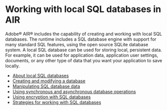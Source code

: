 # Working with local SQL databases in AIR

Adobe® AIR® includes the capability of creating and working with local SQL
databases. The runtime includes a SQL database engine with support for many
standard SQL features, using the open source SQLite database system. A local SQL
database can be used for storing local, persistent data. For example, it can be
used for application data, application user settings, documents, or any other
type of data that you want your application to save locally.

- [About local SQL databases](WS5b3ccc516d4fbf351e63e3d118666ade46-7d29.html)
- [Creating and modifying a database](WS5b3ccc516d4fbf351e63e3d118666ade46-7d49.html)
- [Manipulating SQL database data](WS5b3ccc516d4fbf351e63e3d118666ade46-7d27.html)
- [Using synchronous and asynchronous database operations](WS5b3ccc516d4fbf351e63e3d118666ade46-7d39.html)
- [Using encryption with SQL databases](WS8AFC5E35-DC79-4082-9AD4-DE1A2B41DAAF.html)
- [Strategies for working with SQL databases](WS5b3ccc516d4fbf351e63e3d118666ade46-7d25.html)
